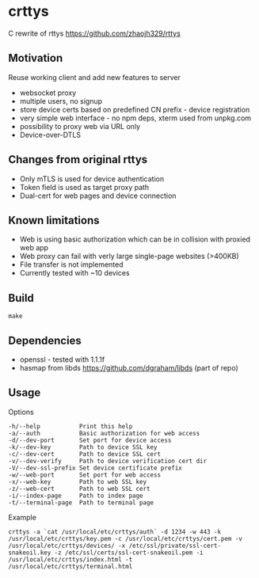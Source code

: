 # crttys
C rewrite of rttys https://github.com/zhaojh329/rttys

## Motivation
Reuse working client and add new features to server
* websocket proxy
* multiple users, no signup
* store device certs based on predefined CN prefix - device registration
* very simple web interface - no npm deps, xterm used from unpkg.com
* possibility to proxy web via URL only
* Device-over-DTLS

## Changes from original rttys
* Only mTLS is used for device authentication
* Token field is used as target proxy path
* Dual-cert for web pages and device connection

## Known limitations
* Web is using basic authorization which can be in collision with proxied web app
* Web proxy can fail with verly large single-page websites (>400KB)
* File transfer is not implemented
* Currently tested with ~10 devices

## Build
```make```

## Dependencies
* openssl - tested with 1.1.1f
* hasmap from libds https://github.com/dgraham/libds (part of repo)

## Usage
Options
```
-h/--help	    	Print this help
-a/--auth		    Basic authorization for web access
-d/--dev-port		Set port for device access
-k/--dev-key		Path to device SSL key
-c/--dev-cert		Path to device SSL cert
-v/--dev-verify		Path to device verification cert dir
-V/--dev-ssl-prefix	Set device certificate prefix
-w/--web-port		Set port for web access
-x/--web-key		Path to web SSL key
-z/--web-cert		Path to web SSL cert
-i/--index-page		Path to index page
-t/--terminal-page	Path to terminal page
```

Example
```
crttys -a `cat /usr/local/etc/crttys/auth` -d 1234 -w 443 -k /usr/local/etc/crttys/key.pem -c /usr/local/etc/crttys/cert.pem -v /usr/local/etc/crttys/devices/ -x /etc/ssl/private/ssl-cert-snakeoil.key -z /etc/ssl/certs/ssl-cert-snakeoil.pem -i /usr/local/etc/crttys/index.html -t /usr/local/etc/crttys/terminal.html
```